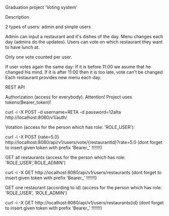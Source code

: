 Graduation project 'Voting system'

Description

2 types of users: admin and simple users

Admin can input a restaurant and it's dishes of the day.
Menu changes each day (admins do the updates).
Users can vote on which restaurant they want to have lunch at.

Only one vote counted per user.

If user votes again the same day:
If it is before 11:00 we asume that he changed his mind.
If it is after 11:00 then it is too late, vote can't be changed
Each restaurant provides new menu each day.

REST API

Authorization (access for everybody). Attention! Project uses tokens(Bearer_token)! 

curl -i -X POST -d username=RETA -d password=12alta   http://localhost:8080/v1/auth/ 

Votation (access for the person which has role: 'ROLE_USER'):

curl -i -X POST {rate=5.0}  http://localhost:8080/api/v1/users/vote/{restaurantId}?rate=5.0 (dont forget to insert given token with prefix 'Bearer_' !!!!!!!)

GET all restaurants (access for the person which has role: 'ROLE_USER','ROLE_ADMIN')

curl -i -X GET http://localhost:8080/api/v1/users/restaurants (dont forget to insert given token with prefix 'Bearer_' !!!!!!!)

GET one restaurant (according to id) (access for the person which has role: 'ROLE_USER', 'ROLE_ADMIN')

curl -i -X GET http://localhost:8080/api/v1/users/restaurants{id} (dont forget to insert given token with prefix 'Bearer_' !!!!!!!)
